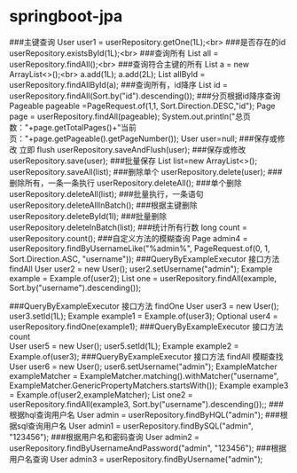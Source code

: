 # springboot-jpa

###主键查询
    User user1 = userRepository.getOne(1L);\<br> 
###是否存在的id
    userRepository.existsById(1L);\<br> 
###查询所有
    List<User> all = userRepository.findAll();\<br> 
###查询符合主键的所有
    List<Long> a = new ArrayList<>();\<br> 
    a.add(1L);
    a.add(2L);
    List<User> allById = userRepository.findAllById(a);
###查询所有，id降序
    List<User> id = userRepository.findAll(Sort.by("id").descending());
###分页根据id降序查询
    Pageable pageable =PageRequest.of(1,1, Sort.Direction.DESC,"id");
    Page<User> page = userRepository.findAll(pageable);
    System.out.println("总页数："+page.getTotalPages()+"当前页："+page.getPageable().getPageNumber());
    User user=null;
###保存或修改 立即 flush
    userRepository.saveAndFlush(user);
###保存或修改
    userRepository.save(user);
###批量保存
    List<User> list=new ArrayList<>();
    userRepository.saveAll(list);
###删除单个
    userRepository.delete(user);
###删除所有，一条一条执行
    userRepository.deleteAll();
###单个删除
    userRepository.deleteAll(list);
###批量执行，一条语句
    userRepository.deleteAllInBatch();
###根据主键删除
    userRepository.deleteById(1l);
###批量删除
    userRepository.deleteInBatch(list);
###统计所有行数
    long count = userRepository.count();
###自定义方法的模糊查询
    Page<User> admin4 = userRepository.findByUsernameLike("%admin%", PageRequest.of(0, 1, Sort.Direction.ASC, "username"));
###QueryByExampleExecutor 接口方法 findAll
    User user2 = new User();
    user2.setUsername("admin");
    Example<User> example = Example.of(user2);
    List<User> one = userRepository.findAll(example, Sort.by("username").descending());
    
###QueryByExampleExecutor 接口方法 findOne 
    User user3 = new User();
    user3.setId(1L);
    Example<User> example1 = Example.of(user3);
    Optional<User> user4 = userRepository.findOne(example1); 
###QueryByExampleExecutor 接口方法 count  
    User user5 = new User();
    user5.setId(1L);
    Example<User> example2 = Example.of(user3); 
###QueryByExampleExecutor 接口方法 findAll 模糊查找   
    User user6 = new User();
    user6.setUsername("admin");
    ExampleMatcher exampleMatcher = ExampleMatcher.matching().withMatcher("username", ExampleMatcher.GenericPropertyMatchers.startsWith());
    Example<User> example3 = Example.of(user2,exampleMatcher);
    List<User> one2 = userRepository.findAll(example3, Sort.by("username").descending());;
###根据hql查询用户名
    User admin = userRepository.findByHQL("admin");
###根据sql查询用户名
    User admin1 = userRepository.findBySQL("admin", "123456");
###根据用户名和密码查询
    User admin2 = userRepository.findByUsernameAndPassword("admin", "123456");
###根据用户名查询
    User admin3 = userRepository.findByUsername("admin");
